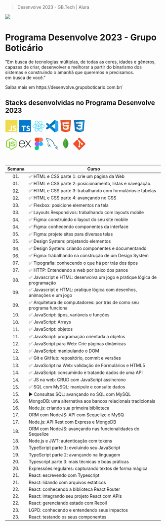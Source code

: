 >Desenvolve 2023 - GB.Tech | Alura

<img src="https://res.cloudinary.com/beleza-na-web/image/upload/f_svg,fl_progressive,q_auto:eco/v1/blz/assets-store/0.0.405/images/academy/img-mulher-group.svg">

<h1> Programa Desenvolve 2023 - Grupo Boticário </h1>

<p>"Em busca de tecnologias múltiplas, de todas as cores, idades e gêneros, capazes de criar, desenvolver e melhorar a partir do binarismo dos sistemas e construindo o amanhã que queremos e precisamos.<br>
em busca de você."</p>
Saiba mais em https://desenvolve.grupoboticario.com.br/

<br>

<h2>Stacks desenvolvidas no Programa Desenvolve 2023</h2>
<div style="display: inline_block" align="">
    <img align="center" alt="" height="40em" width="40em" src="https://raw.githubusercontent.com/devicons/devicon/master/icons/javascript/javascript-plain.svg">
    <img align="center" alt="" height="40em" width="40em" src="https://raw.githubusercontent.com/devicons/devicon/master/icons/typescript/typescript-plain.svg">
    <img align="center" alt="" height="40em" width="40em" src="https://raw.githubusercontent.com/devicons/devicon/master/icons/react/react-original.svg">
    <img align="center" alt="" height="40em" width="40em" src="https://raw.githubusercontent.com/devicons/devicon/master/icons/vscode/vscode-original.svg">
    <img align="center" alt="" height="40em" width="40em" src="https://raw.githubusercontent.com/devicons/devicon/master/icons/html5/html5-original.svg">
    <img align="center" alt="" height="40em" width="40em" src="https://raw.githubusercontent.com/devicons/devicon/master/icons/css3/css3-original.svg">
</div>
    <br>
<div style="display: inline_block" align="">
    <img align="center" alt="" height="40em" width="40em" src="https://raw.githubusercontent.com/devicons/devicon/master/icons/nodejs/nodejs-original.svg">
    <img align="center" alt="" height="40em" width="40em" src="https://raw.githubusercontent.com/devicons/devicon/master/icons/express/express-original.svg">
    <img align="center" alt="" height="40em" width="40em" src="https://raw.githubusercontent.com/devicons/devicon/master/icons/figma/figma-original.svg">
    <img align="center" alt="" height="40em" width="40em" src="https://raw.githubusercontent.com/devicons/devicon/master/icons/mysql/mysql-original.svg">
    <img align="center" alt="" height="40em" width="40em" src="https://raw.githubusercontent.com/devicons/devicon/master/icons/mongodb/mongodb-original.svg">
    <img align="center" alt="" height="40em" width="40em" src="https://raw.githubusercontent.com/devicons/devicon/master/icons/git/git-original.svg">
</div>
    <br>
    <br>
    

| Semana  | Curso                                                                                           |	
|:-------:|-------------------------------------------------------------------------------------------------|
| 01.     | ✅ HTML e CSS parte 1: crie um página da Web 
| 01.     | ✅ HTML e CSS parte 2: posicionamento, listas e navegação.          	                    
| 02.	  | ✅ HTML e CSS parte 3: trabalhando com formulários e tabelas
| 02.     | ✅ HTML e CSS parte 4: avançando no CSS
| 03.     | ✅ Flexbox: posicione elementos na tela
| 03.     | ✅ Layouts Responsivos: trabalhando com layouts mobile        
| 04.     | ✅ Figma: construindo o layout do seu site mobile
| 04.     | ✅ Figma: conhecendo componentes da interface
| 05.     | ✅ Figma: projete sites para diversas telas
| 05.     | ✅ Design System: projetando elementos
| 06.     | ✅ Design System: criando componentes e documentando 
| 06.     | ✅ Figma: trabalhando na construção de um Design System
| 07.     | ✅ Tipografia: conhecendo o que há por trás dos tipos
| 07.     | ✅ HTTP: Entendendo a web por baixo dos panos
| 08.     | ✅ Javascript e HTML: desenvolva um jogo e pratique lógica de programação
| 09.     | ✅ Javascript e HTML: pratique lógica com desenhos, animações e um jogo
| 09.     | ✅ Arquitetura de computadores: por trás de como seu programa funciona
| 10.     | ✅ JavaScript: tipos, variáveis e funções
| 10.     | ✅ JavaScript: Arrays 
| 11.     | ✅ JavaScript: objetos 
| 11.     | ✅ JavaScript: programação orientada a objetos
| 12.     | ✅ JavaScript para Web: Crie páginas dinâmicas
| 12.     | ✅ JavaScript: manipulando o DOM
| 13.     | ✅ Git e GitHub: repositório, commit e versões
| 13.     | ✅ JavaScript na Web: validação de Formulários e HTML5
| 14.     | ✅ JavaScript: consumindo e tratando dados de uma API
| 14.     | ✅ JS na web: CRUD com JavaScript assíncrono
| 15.     | ✅ SQL com MySQL: manipule e consulte dados
| 15.     | ▶️ Consultas SQL: avançando no SQL com MySQL
| 16.     | MongoDB: uma alternativa aos bancos relacionais tradicionais
| 16.     | Node.js: criando sua primeira biblioteca
| 17.     | ORM com NodeJS: API com Sequelize e MySQ
| 17.     | Node.js: API Rest com Express e MongoDB
| 18.     | ORM com NodeJS: avançando nas funcionalidades do Sequelize
| 18.     | Node.js e JWT: autenticação com tokens
| 19.     | TypeScript parte 1: evoluindo seu JavaScript
| 19.     | TypeScript parte 2: avançando na linguagem
| 20.     | Typescript parte 3: mais técnicas e boas práticas
| 20.     | Expressões regulares: capturando textos de forma mágica
| 21.     | React: escrevendo com Typescript
| 21.     | React: lidando com arquivos estáticos
| 22.     | React: conhecendo a biblioteca React Router
| 22.     | React: integrando seu projeto React com APIs
| 22.     | React: gerenciando estado com Recoil
| 23.     | LGPD: conhecendo e entendendo seus impactos
| 23.     | React: testando os seus componentes
